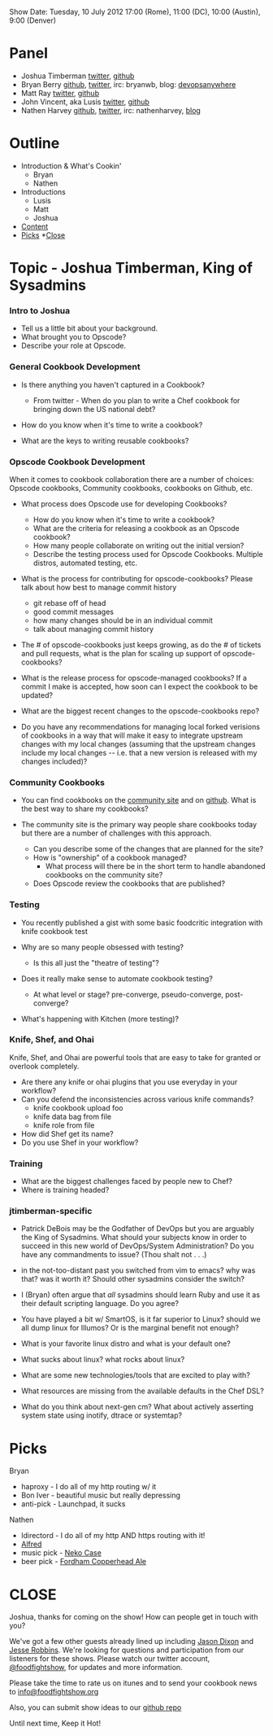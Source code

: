 Show Date:  Tuesday, 10 July 2012 17:00 (Rome), 11:00 (DC), 10:00 (Austin), 9:00 (Denver)

Panel
=====

* Joshua Timberman [twitter](https://twitter.com/#!/jtimberman), [github](http://github.com/jtimberman)
* Bryan Berry [github](http://github.com/bryanwb), [twitter](http://twitter.com/bryanwb), irc: bryanwb, blog: [devopsanywhere](http://devopsanywhere.blogspot.com)
* Matt Ray [twitter](https://twitter.com/#!/mattray), [github](https://github.com/mattray)
* John Vincent, aka Lusis [twitter](https://twitter.com/#!/lusis), [github](https://github.com/lusis)
* Nathen Harvey [github](http://github.com/nathenharvey), [twitter](http://twitter.com/nathenharvey), irc: nathenharvey, [blog](http://nathenharvey.com)

Outline
=======
* Introduction & What's Cookin'
  * Bryan
  * Nathen
* Introductions
  * Lusis
  * Matt
  * Joshua
* [Content](#topic---joshua-timberman-king-of-sysadmins)
* [Picks](#picks)
*[Close](#close)

Topic - Joshua Timberman, King of Sysadmins
==========================

### Intro to Joshua
* Tell us a little bit about your background.
* What brought you to Opscode?
* Describe your role at Opscode.

### General Cookbook Development
* Is there anything you haven't captured in a Cookbook?
  * From twitter - When do you plan to write a Chef cookbook for bringing down the US national debt?

* How do you know when it's time to write a cookbook?

* What are the keys to writing reusable cookbooks?

### Opscode Cookbook Development

When it comes to cookbook collaboration there are a number of choices:  Opscode cookbooks, Community cookbooks, cookbooks on Github, etc.

* What process does Opscode use for developing Cookbooks?
  * How do you know when it's time to write a cookbook?
  * What are the criteria for releasing a cookbook as an Opscode cookbook?
  * How many people collaborate on writing out the initial version?
  * Describe the testing process used for Opscode Cookbooks.  Multiple 
    distros, automated testing, etc.

* What is the process for contributing for opscode-cookbooks? Please talk 
  about how best to manage commit history
  * git rebase off of head
  * good commit messages
  * how many changes should be in an individual commit
  * talk about managing commit history

* The # of opscode-cookbooks just keeps growing, as do the # of
  tickets and pull requests, what is the plan for scaling up support
  of opscode-cookbooks?

* What is the release process for opscode-managed cookbooks? If a
  commit I make is accepted, how soon can I expect the cookbook to be
  updated?

* What are the biggest recent changes to the opscode-cookbooks repo?

* Do you have any recommendations for managing local forked verisions
  of cookbooks in a way that will make it easy to integrate upstream
  changes with my local changes (assuming that the upstream changes
  include my local changes -- i.e. that a new version is released
  with my changes included)?

### Community Cookbooks

* You can find cookbooks on the [community site](http://community.opscode.com)
  and on [github](http://github.com).  What is the best way to share my
  cookbooks?

* The community site is the primary way people share cookbooks today but
  there are a number of challenges with this approach.
  * Can you describe some of the changes that are planned for the site?
  * How is "ownership" of a cookbook managed?
    * What process will there be in the short term to handle abandoned 
      cookbooks on the community site?
  * Does Opscode review the cookbooks that are published?

### Testing
* You recently published a gist with some basic foodcritic integration
  with knife cookbook test

* Why are so many people obsessed with testing?
  * Is this all just the "theatre of testing"?

* Does it really make sense to automate cookbook testing?
  * At what level or stage? pre-converge, pseudo-converge, post-converge?

* What's happening with Kitchen (more testing)?

### Knife, Shef, and Ohai

Knife, Shef, and Ohai are powerful tools that are easy to take for granted or overlook completely.

* Are there any knife or ohai plugins that you use everyday in your workflow?
* Can you defend the inconsistencies across various knife commands?
  * knife cookbook upload foo 
  * knife data bag from file 
  * knife role from file
* How did Shef get its name?
* Do you use Shef in your workflow?

### Training
* What are the biggest challenges faced by people new to Chef?
* Where is training headed?

### jtimberman-specific
* Patrick DeBois may be the Godfather of DevOps but you are arguably
  the King of Sysadmins. What should your subjects know in order to
  succeed in this new world of DevOps/System Administration? Do you
  have any commandments to issue? (Thou shalt not . . .)

* in the not-too-distant past you switched from vim to emacs? why was
  that? was it worth it? Should other sysadmins consider the switch?

* I (Bryan) often argue that _all_ sysadmins should learn Ruby and
  use it as their default scripting language. Do you agree?

* You have played a bit w/ SmartOS, is it far superior to Linux?
  should we all dump linux for Illumos? Or is the marginal benefit
  not enough?

* What is your favorite linux distro and what is your default one?

* What sucks about linux? what rocks about linux?

* What are some new technologies/tools that are excited to play with?

* What resources are missing from the available defaults in the Chef
  DSL?

* What do you think about next-gen cm? What about actively asserting system state
  using inotify, dtrace or systemtap?

Picks
=====

Bryan
* haproxy - I do all of my http routing w/ it
* Bon Iver - beautiful music but really depressing
* anti-pick - Launchpad, it sucks

Nathen
* ldirectord - I do all of my http AND https routing with it!
* [Alfred](http://www.alfredapp.com/)
* music pick - [Neko Case](http://www.nekocase.com/)
* beer pick - [Fordham Copperhead Ale](http://fordhambrewing.com/our-brews/)

CLOSE
=====

Joshua, thanks for coming on the show!  How can people get in touch with 
you?

We've got a few other guests already lined up including 
[Jason Dixon](http://twitter.com/obfuscurity) and 
[Jesse Robbins](http://twitter.com/jesserobbins).  We're looking for 
questions and participation from our listeners for these shows.  Please
watch our twitter account, [@foodfightshow](http://twitter.com/foodfightshow), 
for updates and more information.

Please take the time to rate us on itunes and to send your cookbook
news to info@foodfightshow.org

Also, you can submit show ideas to our [github repo](https://github.com/foodfight/showz)

Until next time, Keep it Hot!
